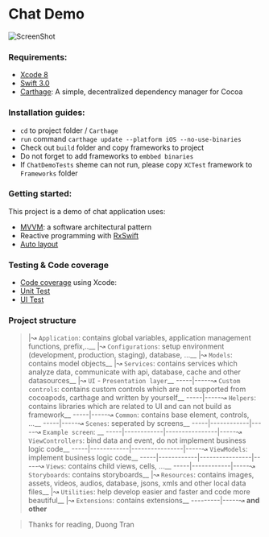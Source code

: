# Chat Demo
![ScreenShot](https://raw.github.com/duongifc/ChatDemo/master/Demo.gif)


### Requirements:
- [Xcode 8]
- [Swift 3.0]
- [Carthage]: A simple, decentralized dependency manager for Cocoa

### Installation guides:
- `cd` to project folder / `Carthage`
- `run` command `carthage update --platform iOS --no-use-binaries`
- Check out `build` folder and copy frameworks to project
- Do not forget to add frameworks to `embbed binaries`
- If `ChatDemoTests` sheme can not run, please copy `XCTest` framework to `Frameworks` folder

### Getting started:
This project is a demo of chat application uses:
- [MVVM]: a software architectural pattern
- Reactive programming with [RxSwift]
- [Auto layout]

### Testing & Code coverage
- [Code coverage] using Xcode: 
- [Unit Test]
- [UI Test]


### Project structure
> |↝ `Application`: contains global variables, application management functions, prefix,..__
> |↝ `Configurations`: setup environment (development, production, staging), database, ...__
> |↝ `Models`: contains model objects__
> |↝ `Services`: contains services which analyze data, communicate with api, database, cache and other datasources__
> |↝ `UI` - `Presentation layer`__
> -----|-----↝ `Custom controls`: contains custom controls which are not supported from cocoapods, carthage and written by yourself__
> -----|-----↝ `Helpers`: contains libraries which are related to UI and can not build as framework__
> -----|-----↝ `Common`: contains base element, controls, ...__
> -----|-----↝ `Scenes`: seperated by screens__
> -----|------------|-----↝ `Example screen`:  __
> -----|------------|----------------|-----↝ `ViewControllers`:  bind data and event, do not implement business logic code__
> -----|------------|----------------|-----↝ `ViewModels`:  implement business logic code__
> -----|------------|----------------|-----↝ `Views`:  contains child views, cells, ...__
> -----|------------|-----↝ `Storyboards`:  contains storyboards__
> |↝ `Resources`: contains images, assets, videos, audios, database, jsons, xmls and other local data files__
> |↝ `Utilities`:  help develop easier and faster and code more beautiful__
> |↝ `Extensions`: contains extensions__
> ---------|-----↝ **and other**


> Thanks for reading,
> Duong Tran

[Carthage]: <https://github.com/Carthage/Carthage>
[RxSwift]: <https://github.com/ReactiveX/RxSwift>
[Swift 3.0]: <https://swift.org/>
[Xcode 8]: <https://developer.apple.com/services-account/download?path=/Developer_Tools/Xcode_8/Xcode_8.xip>
[MVVM]: <https://www.objc.io/issues/13-architecture/mvvm/>
[Auto layout]: <https://developer.apple.com/library/prerelease/content/documentation/UserExperience/Conceptual/AutolayoutPG/index.html>
[Code coverage]: <https://developer.apple.com/library/content/documentation/DeveloperTools/Conceptual/testing_with_xcode/chapters/07-code_coverage.html>
[Unit Test]: <https://developer.apple.com/library/content/documentation/DeveloperTools/Conceptual/testing_with_xcode/chapters/07-code_coverage.html>
[UI Test]: <https://developer.apple.com/library/content/documentation/DeveloperTools/Conceptual/testing_with_xcode/chapters/09-ui_testing.html>
